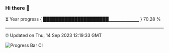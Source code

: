 ### Hi there 👋

⏳ Year progress { █████████████████████▁▁▁▁▁▁▁▁▁ } 70.28 %

---

⏰ Updated on Thu, 14 Sep 2023 12:19:33 GMT

![Progress Bar CI](https://github.com/liununu/liununu/workflows/Progress%20Bar%20CI/badge.svg)
